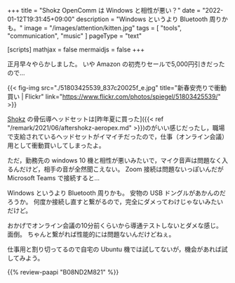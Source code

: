 +++
title = "Shokz OpenComm は Windows と相性が悪い？"
date =  "2022-01-12T19:31:45+09:00"
description = "Windows というより Bluetooth 周りかも。"
image = "/images/attention/kitten.jpg"
tags = [ "tools", "communication", "music" ]
pageType = "text"

[scripts]
  mathjax = false
  mermaidjs = false
+++

正月早々やらかしました。
いや Amazon の初売りセールで5,000円引きだったので...

{{< fig-img src="./51803425539_837c20025f_e.jpg" title="新春安売りで衝動買い | Flickr" link="https://www.flickr.com/photos/spiegel/51803425539/" >}}

[Shokz] の骨伝導ヘッドセットは[昨年夏に買った]({{< ref "/remark/2021/06/aftershokz-aeropex.md" >}})のがいい感じだったし，職場で支給されているヘッドセットがイマイチだったので，仕事（オンライン会議）用として衝動買いしてしまったよ。

ただ，勤務先の windows 10 機と相性が悪いみたいで，マイク音声は問題なく入るんだけど，相手の音が全然聞こえない。
Zoom 接続は問題ないっぽいんだが Microsoft Teams で接続すると...

Windows というより Bluetooth 周りかも。
安物の USB ドングルがあかんのだろうか。
何度か接続し直すと繋がるので，完全にダメってわけじゃないみたいだけど。

おかげでオンライン会議の10分前くらいから導通テストしないとダメな感じ。
面倒。
ちゃんと繋がれば性能的には問題ないんだけどねぇ。

仕事用と割り切ってるので自宅の Ubuntu 機では試してないが，機会があれば試してみよう。

[Shokz]:https://shokz.com/ "Shokz Official | The Professional Bone Conduction Headphones Pioneer"

{{% review-paapi "B08ND2M821" %}} <!-- Shokz OpenComm -->
